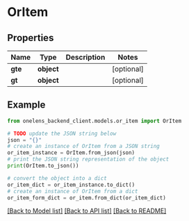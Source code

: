 # OrItem


## Properties

Name | Type | Description | Notes
------------ | ------------- | ------------- | -------------
**gte** | **object** |  | [optional] 
**gt** | **object** |  | [optional] 

## Example

```python
from onelens_backend_client.models.or_item import OrItem

# TODO update the JSON string below
json = "{}"
# create an instance of OrItem from a JSON string
or_item_instance = OrItem.from_json(json)
# print the JSON string representation of the object
print(OrItem.to_json())

# convert the object into a dict
or_item_dict = or_item_instance.to_dict()
# create an instance of OrItem from a dict
or_item_form_dict = or_item.from_dict(or_item_dict)
```
[[Back to Model list]](../README.md#documentation-for-models) [[Back to API list]](../README.md#documentation-for-api-endpoints) [[Back to README]](../README.md)


